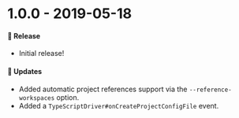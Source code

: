 # 1.0.0 - 2019-05-18

#### 🎉 Release

- Initial release!

#### 🚀 Updates

- Added automatic project references support via the `--reference-workspaces` option.
- Added a `TypeScriptDriver#onCreateProjectConfigFile` event.

